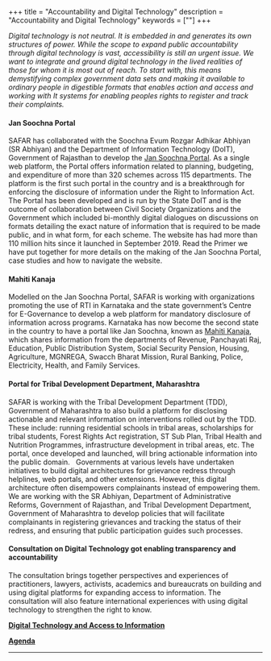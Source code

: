 +++
title = "Accountability and Digital Technology"
description = "Accountability and Digital Technology"
keywords = [""]
+++

*Digital technology is not neutral. It is embedded in and generates its own structures of power. While the scope to expand public accountability through digital technology is vast, accessibility is still an urgent issue. We want to integrate and ground digital technology in the lived realities of those for whom it is most out of reach. To start with, this means demystifying complex government data sets and making it available to ordinary people in digestible formats that enables action and access and working with It systems for enabling peoples rights to register and track their complaints.*
 
#### Jan Soochna Portal 

SAFAR has collaborated with the Soochna Evum Rozgar Adhikar Abhiyan (SR Abhiyan) and the Department of Information Technology (DoIT), Government of Rajasthan to develop the [Jan Soochna Portal](https://jansoochna.rajasthan.gov.in/). As a single web platform, the Portal offers information related to planning, budgeting, and expenditure of more than 320 schemes across 115 departments. The platform is the first such portal in the country and is a breakthrough for enforcing the disclosure of information under the Right to Information Act. The Portal has been developed and is run by the State DoIT and is the outcome of collaboration between Civil Society Organizations and the Government which included bi-monthly digital dialogues on discussions on  formats detailing the exact nature of information that is required to be made public, and in what form, for each scheme. The website has had more than 110 million hits since it launched in September 2019. Read the Primer we have put together for more details on the making of the Jan Soochna Portal, case studies and how to navigate the website.

#### Mahiti Kanaja 

Modelled on the Jan Soochna Portal, SAFAR is working with organizations promoting the use of RTI in Karnataka and the state government’s Centre for E-Governance to develop a web platform for mandatory disclosure of information across programs. Karnataka has now become the second state in the country to have a portal like Jan Soochna, known as [Mahiti Kanaja](https://mahitikanaja.karnataka.gov.in), which shares information from the departments of Revenue, Panchayati Raj, Education, Public Distribution System, Social Security Pension, Housing, Agriculture, MGNREGA, Swacch Bharat Mission, Rural Banking, Police, Electricity, Health, and Family Services.

#### Portal for Tribal Development Department, Maharashtra  

SAFAR is working with the Tribal Development Department (TDD), Government of Maharashtra to also build a platform for disclosing actionable and relevant information on interventions rolled out by the TDD. These include: running residential schools in tribal areas, scholarships for tribal students, Forest Rights Act registration, ST Sub Plan, Tribal Health and Nutrition Programmes, infrastructure development in tribal areas, etc. The portal, once developed and launched, will bring actionable information into the public domain.
 
Governments at various levels have undertaken initiatives to build digital architectures for grievance redress through helplines, web portals, and other extensions. However, this digital architecture often disempowers complainants instead of empowering them. We are working with the SR Abhiyan, Department of Administrative Reforms, Government of Rajasthan, and Tribal Development Department, Government of Maharashtra to develop policies that will facilitate complainants in registering grievances and tracking the status of their redress, and ensuring that public participation guides such processes.

#### Consultation on Digital Technology got enabling transparency and accountability

The consultation brings together perspectives and experiences of practitioners, lawyers, activists, academics and bureaucrats on building and using digital platforms for expanding access to information. The consultation will also feature international experiences with using digital technology to strengthen the right to know.

<a href="https://youtu.be/PC-HPsqmpYU" target="_blank"><b><i class="far fa-video small"></i>Digital Technology and Access to Information</b></a>

<a href="../../documents/Agenda- 15 February 2022.pdf" target="_blank"><b><i class="far fa-file-alt small"></i>Agenda</b></a>

***
